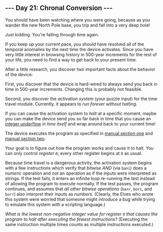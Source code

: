 ﻿
## --- Day 21: Chronal Conversion ---

You should have been watching where you were going, because as you wander the new North Pole base, you trip and fall into a very deep hole!

Just kidding.  You're falling through time again.

If you keep up your current pace, you should have resolved all of the temporal anomalies by the next time the device activates. Since you have very little interest in browsing history in 500-year increments for the rest of your life, you need to find a way to get back to your present time.

After a little research, you discover two important facts about the behavior of the device:

First, you discover that the device is hard-wired to always send you back in time in 500-year increments. Changing this is probably not feasible.

Second, you discover the  _activation system_  (your puzzle input) for the time travel module. Currently, it appears to  _run forever without halting_.

If you can cause the activation system to  _halt_  at a specific moment, maybe you can make the device send you so far back in time that you cause an  [integer underflow](https://cwe.mitre.org/data/definitions/191.html)  _in time itself_  and wrap around back to your current time!

The device executes the program as specified in  [manual section one](https://adventofcode.com/2018/day/16)  and  [manual section two](https://adventofcode.com/2018/day/19).

Your goal is to figure out how the program works and cause it to halt. You can only control  _register  `0`_; every other register begins at  `0`  as usual.

Because time travel is a dangerous activity, the activation system begins with a few instructions which verify that  _bitwise AND_  (via  `bani`) does a  _numeric_  operation and  _not_  an operation as if the inputs were interpreted as strings. If the test fails, it enters an infinite loop re-running the test instead of allowing the program to execute normally. If the test passes, the program continues, and assumes that  _all other bitwise operations_  (`banr`,  `bori`, and  `borr`) also interpret their inputs as  _numbers_. (Clearly, the Elves who wrote this system were worried that someone might introduce a bug while trying to emulate this system with a scripting language.)

_What is the lowest non-negative integer value for register  `0`  that causes the program to halt after executing the fewest instructions?_  (Executing the same instruction multiple times counts as multiple instructions executed.)